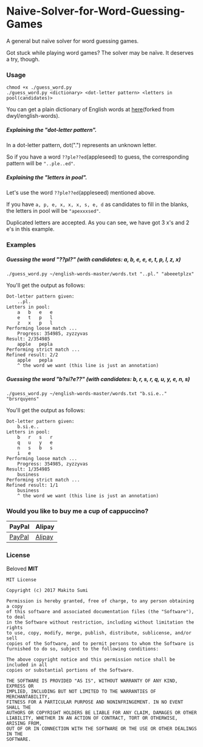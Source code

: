 # Naive-Solver-for-Word-Guessing-Games
A general but naïve solver for word guessing games.

Got stuck while playing word games?
The solver may be naïve. It deserves a try, though.

### Usage
```
chmod +x ./guess_word.py 
./guess_word.py <dictionary> <dot-letter pattern> <letters in pool(candidates)>
```
You can get a plain dictionary of English words at [here](https://github.com/SumiMakito/english-words)(forked from dwyl/english-words).

##### Explaining the "dot-letter pattern".
In a dot-letter pattern, dot(".") represents an unknown letter.

So if you have a word ```??ple??ed```(appleseed) to guess, the corresponding pattern will be ```"..ple..ed"```.

##### Explaining the "letters in pool".
Let's use the word ```??ple??ed```(appleseed) mentioned above.

If you have ```a, p, e, x, x, x, s, e, d``` as candidates to fill in the blanks, the letters in pool will be ```"apexxxsed"```.

Duplicated letters are accepted. As you can see, we have got 3 x's and 2 e's in this example. 

### Examples
##### Guessing the word "??pl?" (with candidates: a, b, e, e, e, t, p, l, z, x)
```
./guess_word.py ~/english-words-master/words.txt "..pl." "abeeetplzx"
```
You'll get the output as follows:
```
Dot-letter pattern given: 
	..pl.
Letters in pool: 
	a 	b 	e 	e 
	e 	t 	p 	l 
	z 	x 	p 	l 
Performing loose match ... 
	Progress: 354985, zyzzyvas                                        
Result: 2/354985
	apple 	pepla 
Performing strict match ...
Refined result: 2/2
	apple 	pepla
	^ the word we want (this line is just an annotation)
```

##### Guessing the word "b?si?e??" (with candidates: b, r, s, r, q, u, y, e, n, s)
```
./guess_word.py ~/english-words-master/words.txt "b.si.e.." "brsrquyens"
```
You'll get the output as follows:
```
Dot-letter pattern given: 
	b.si.e..
Letters in pool: 
	b 	r 	s 	r 
	q 	u 	y 	e 
	n 	s 	b 	s 
	i 	e 
Performing loose match ... 
	Progress: 354985, zyzzyvas                                        
Result: 1/354985
	business 
Performing strict match ...
Refined result: 1/1
	business 
	^ the word we want (this line is just an annotation)
```

### Would you like to buy me a cup of cappuccino?
PayPal | Alipay
----|----
[PayPal](https://www.paypal.me/makito) | [Alipay](https://qr.alipay.com/a6x02021re1jk4ftcymlw79)

### License
Beloved **MIT**

```
MIT License

Copyright (c) 2017 Makito Sumi

Permission is hereby granted, free of charge, to any person obtaining a copy
of this software and associated documentation files (the "Software"), to deal
in the Software without restriction, including without limitation the rights
to use, copy, modify, merge, publish, distribute, sublicense, and/or sell
copies of the Software, and to permit persons to whom the Software is
furnished to do so, subject to the following conditions:

The above copyright notice and this permission notice shall be included in all
copies or substantial portions of the Software.

THE SOFTWARE IS PROVIDED "AS IS", WITHOUT WARRANTY OF ANY KIND, EXPRESS OR
IMPLIED, INCLUDING BUT NOT LIMITED TO THE WARRANTIES OF MERCHANTABILITY,
FITNESS FOR A PARTICULAR PURPOSE AND NONINFRINGEMENT. IN NO EVENT SHALL THE
AUTHORS OR COPYRIGHT HOLDERS BE LIABLE FOR ANY CLAIM, DAMAGES OR OTHER
LIABILITY, WHETHER IN AN ACTION OF CONTRACT, TORT OR OTHERWISE, ARISING FROM,
OUT OF OR IN CONNECTION WITH THE SOFTWARE OR THE USE OR OTHER DEALINGS IN THE
SOFTWARE.
```